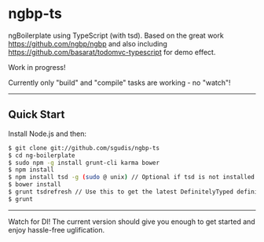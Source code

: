 # ngbp-ts
ngBoilerplate using TypeScript (with tsd).
Based on the great work https://github.com/ngbp/ngbp and also including https://github.com/basarat/todomvc-typescript for demo effect.

Work in progress!

Currently only "build" and "compile" tasks are working - no "watch"!

***

## Quick Start

Install Node.js and then:

```sh
$ git clone git://github.com/sgudis/ngbp-ts
$ cd ng-boilerplate
$ sudo npm -g install grunt-cli karma bower
$ npm install
$ npm install tsd -g (sudo @ unix) // Optional if tsd is not installed correctly.
$ bower install
$ grunt tsdrefresh // Use this to get the latest DefinitelyTyped definitions.
$ grunt
```

***

Watch for DI! The current version should give you enough to get started and enjoy hassle-free uglification.
